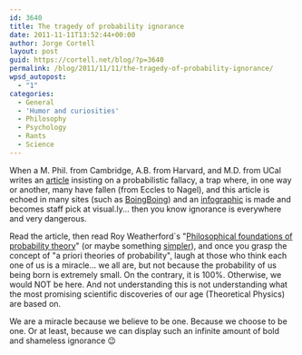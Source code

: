 ```yaml
---
id: 3640
title: The tragedy of probability ignorance
date: 2011-11-11T13:52:44+00:00
author: Jorge Cortell
layout: post
guid: https://cortell.net/blog/?p=3640
permalink: /blog/2011/11/11/the-tragedy-of-probability-ignorance/
wpsd_autopost:
  - "1"
categories:
  - General
  - 'Humor and curiosities'
  - Philosophy
  - Psychology
  - Rants
  - Science
---
```

When a M. Phil. from Cambridge, A.B. from Harvard, and M.D. from UCal writes an <a title="https://blogs.law.harvard.edu/abinazir/2011/06/15/what-are-chances-you-would-be-born/" href="https://blogs.law.harvard.edu/abinazir/2011/06/15/what-are-chances-you-would-be-born/" target="_blank">article</a> insisting on a probabilistic fallacy, a trap where, in one way or another, many have fallen (from Eccles to Nagel), and this article is echoed in many sites (such as <a title="https://boingboing.net/2011/11/09/great-moments-in-pedantry-the.html" href="https://boingboing.net/2011/11/09/great-moments-in-pedantry-the.html" target="_blank">BoingBoing</a>) and an <a title="https://visual.ly/what-are-odds" href="https://visual.ly/what-are-odds" target="_blank">infographic</a> is made and becomes staff pick at visual.ly... then you know ignorance is everywhere and very dangerous.

Read the article, then read Roy Weatherford`s "<a title="https://books.google.com/books/about/Philosophical_foundations_of_probability.html?id=B809AAAAIAAJ" href="https://books.google.com/books/about/Philosophical_foundations_of_probability.html?id=B809AAAAIAAJ" target="_blank">Philosophical foundations of probability theory</a>" (or maybe something <a title="https://www.agenarisk.com/resources/probability_puzzles/impossible_events.shtml" href="https://www.agenarisk.com/resources/probability_puzzles/impossible_events.shtml" target="_blank">simpler</a>), and once you grasp the concept of "a priori theories of probability", laugh at those who think each one of us is a miracle... we all are, but not because the probability of us being born is extremely small. On the contrary, it is 100%. Otherwise, we would NOT be here. And not understanding this is not understanding what the most promising scientific discoveries of our age (Theoretical Physics) are based on.

We are a miracle because we believe to be one. Because we choose to be one. Or at least, because we can display such an infinite amount of bold and shameless ignorance 😉